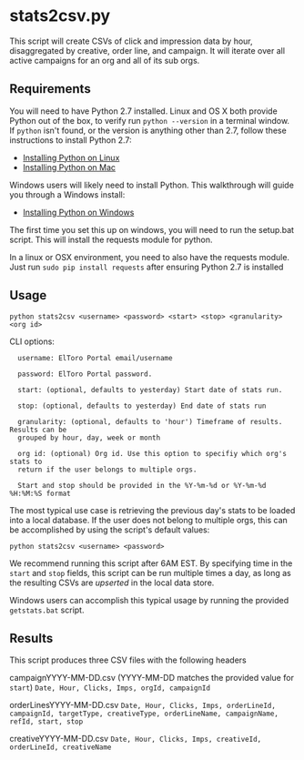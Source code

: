 # stats2csv.py

This script will create CSVs of click and impression data by hour, disaggregated by
creative, order line, and campaign. It will iterate over all active campaigns for
an org and all of its sub orgs.

## Requirements

You will need to have Python 2.7 installed. Linux and OS X both provide Python
out of the box, to verify run `python --version` in a terminal window. If
`python` isn't found, or the version is anything other than 2.7, follow these
instructions to install Python 2.7:

  * [Installing Python on Linux](http://docs.python-guide.org/en/latest/starting/install/linux/)
  * [Installing Python on Mac](http://docs.python-guide.org/en/latest/starting/install/osx/)

Windows users will likely need to install Python. This walkthrough will guide
you through a Windows install:

  * [Installing Python on Windows](http://docs.python-guide.org/en/latest/starting/install/win/)

The first time you set this up on windows, you will need to run the setup.bat script.
This will install the requests module for python.

In a linux or OSX environment, you need to also have the requests module.  Just run
`sudo pip install requests` after ensuring Python 2.7 is installed

## Usage

```python stats2csv <username> <password> <start> <stop> <granularity> <org id>```

CLI options:
```
  username: ElToro Portal email/username

  password: ElToro Portal password.

  start: (optional, defaults to yesterday) Start date of stats run.

  stop: (optional, defaults to yesterday) End date of stats run

  granularity: (optional, defaults to 'hour') Timeframe of results. Results can be
  grouped by hour, day, week or month

  org id: (optional) Org id. Use this option to specifiy which org's stats to
  return if the user belongs to multiple orgs.

  Start and stop should be provided in the %Y-%m-%d or %Y-%m-%d %H:%M:%S format
```

The most typical use case is retrieving the previous day's stats to be loaded
into a local database. If the user does not belong to multiple orgs, this can be
accomplished by using the script's default values:

```python stats2csv <username> <password> ```

We recommend running this script after 6AM EST. By specifying time in the
`start` and `stop` fields, this script can be run multiple times a day, as long
as the resulting CSVs are _upserted_ in the local data store.

Windows users can accomplish this typical usage by running the provided
`getstats.bat` script.


## Results

This script produces three CSV files with the following headers

campaignYYYY-MM-DD.csv (YYYY-MM-DD matches the provided value for `start`)
```Date, Hour, Clicks, Imps, orgId, campaignId```

orderLinesYYYY-MM-DD.csv
```Date, Hour, Clicks, Imps, orderLineId, campaignId, targetType, creativeType, orderLineName, campaignName, refId, start, stop```

creativeYYYY-MM-DD.csv
```Date, Hour, Clicks, Imps, creativeId, orderLineId, creativeName```
